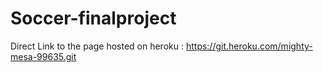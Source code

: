 # Soccer-finalproject

Direct Link to the page hosted on heroku : https://git.heroku.com/mighty-mesa-99635.git
